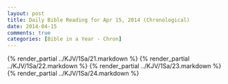 ```yaml
---
layout: post
title: Daily Bible Reading for Apr 15, 2014 (Chronological)
date: 2014-04-15
comments: true
categories: [Bible in a Year - Chron]
---
```

{% render_partial ../KJV/1Sa/21.markdown %}
{% render_partial ../KJV/1Sa/22.markdown %}
{% render_partial ../KJV/1Sa/23.markdown %}
{% render_partial ../KJV/1Sa/24.markdown %}
